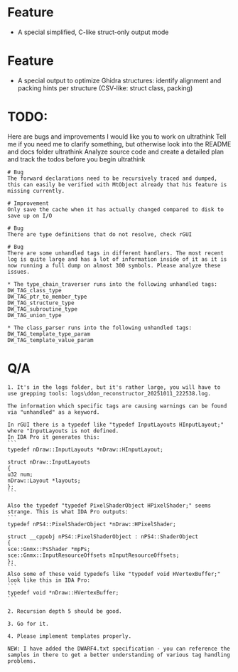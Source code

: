 # Feature
- A special simplified, C-like struct-only output mode

# Feature
- A special output to optimize Ghidra structures: identify alignment and packing hints per structure (CSV-like: struct class, packing)

# TODO:
Here are bugs and improvements I would like you to work on ultrathink
Tell me if you need me to clarify something, but otherwise look into the README and docs folder ultrathink
Analyze source code and create a detailed plan and track the todos before you begin ultrathink


    # Bug
    The forward declarations need to be recursively traced and dumped, this can easily be verified with MtObject already that his feature is missing currently.

    # Improvement
    Only save the cache when it has actually changed compared to disk to save up on I/O

    # Bug
    There are type definitions that do not resolve, check rGUI

    # Bug
    There are some unhandled tags in different handlers. The most recent log is quite large and has a lot of information inside of it as it is now running a full dump on almost 300 symbols. Please analyze these issues.

    * The type_chain_traverser runs into the following unhandled tags:
    DW_TAG_class_type
    DW_TAG_ptr_to_member_type
    DW_TAG_structure_type
    DW_TAG_subroutine_type
    DW_TAG_union_type

    * The class_parser runs into the following unhandled tags:
    DW_TAG_template_type_param
    DW_TAG_template_value_param



# Q/A

    1. It's in the logs folder, but it's rather large, you will have to use grepping tools: logs\ddon_reconstructor_20251011_222538.log.

    The information which specific tags are causing warnings can be found via "unhandled" as a keyword.

    In rGUI there is a typedef like "typedef InputLayouts HInputLayout;" where "InputLayouts is not defined.
    In IDA Pro it generates this:
    ```
    typedef nDraw::InputLayouts *nDraw::HInputLayout;

    struct nDraw::InputLayouts
    {
    u32 num;
    nDraw::Layout *layouts;
    };
    ```

    Also the typedef "typedef PixelShaderObject HPixelShader;" seems strange. This is what IDA Pro outputs:
    ```
    typedef nPS4::PixelShaderObject *nDraw::HPixelShader;

    struct __cppobj nPS4::PixelShaderObject : nPS4::ShaderObject
    {
    sce::Gnmx::PsShader *mpPs;
    sce::Gnmx::InputResourceOffsets mInputResourceOffsets;
    };
    ```
    Also some of these void typedefs like "typedef void HVertexBuffer;" look like this in IDA Pro:
    ```
    typedef void *nDraw::HVertexBuffer;
    ```

    2. Recursion depth 5 should be good.

    3. Go for it.

    4. Please implement templates properly.

    NEW: I have added the DWARF4.txt specification - you can reference the samples in there to get a better understanding of various tag handling problems.